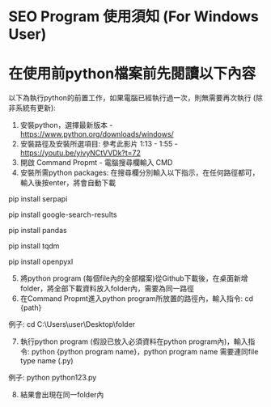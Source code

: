 # SEO Program 使用須知 (For Windows User)
# 在使用前python檔案前先閱讀以下內容

以下為執行python的前置工作，如果電腦已經執行過一次，則無需要再次執行 (除非系統有更新):

1. 安裝python，選擇最新版本 - https://www.python.org/downloads/windows/
2. 安裝路徑及安裝所選項目: 參考此影片 1:13 - 1:55 - https://youtu.be/yivyNCtVVDk?t=72
3. 開啟 Command Propmt - 電腦搜尋欄輸入 CMD
4. 安裝所需python packages: 在搜尋欄分別輸入以下指示，在任何路徑都可，輸入後按enter，將會自動下載

pip install serpapi

pip install google-search-results

pip install pandas

pip install tqdm

pip install openpyxl

5. 將python program (每個file內的全部檔案)從Github下載後，在桌面新增folder，將全部下載資料放入folder內，需要為同一路徑
6. 在Command Propmt進入python program所放置的路徑內，輸入指令: cd {path}

例子: cd C:\Users\user\Desktop\folder

7. 執行python program (假設已放入必須資料在python program內)，輸入指令: python {python program name}，python program name 需要連同file type name (.py)

例子: python python123.py

8. 結果會出現在同一folder內
